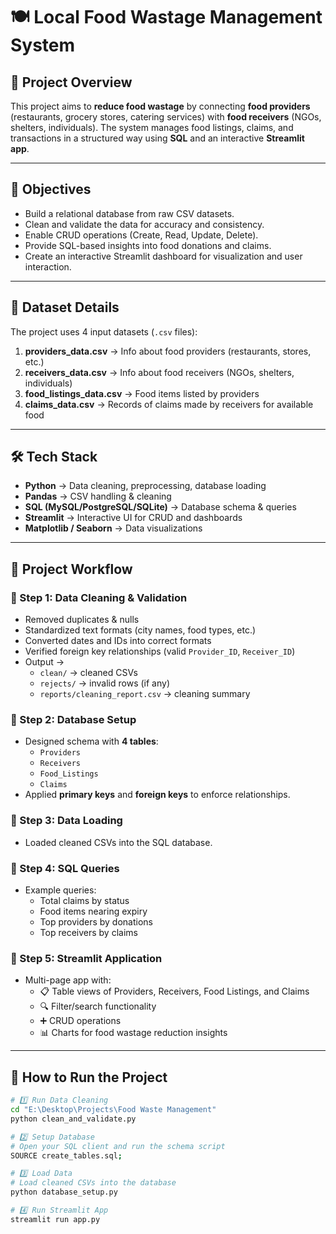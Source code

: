 # 🍽️ Local Food Wastage Management System  

## 📌 Project Overview  
This project aims to **reduce food wastage** by connecting **food providers** (restaurants, grocery stores, catering services) with **food receivers** (NGOs, shelters, individuals). The system manages food listings, claims, and transactions in a structured way using **SQL** and an interactive **Streamlit app**.  

---

## 🎯 Objectives  
- Build a relational database from raw CSV datasets.  
- Clean and validate the data for accuracy and consistency.  
- Enable CRUD operations (Create, Read, Update, Delete).  
- Provide SQL-based insights into food donations and claims.  
- Create an interactive Streamlit dashboard for visualization and user interaction.  

---

## 📂 Dataset Details  
The project uses 4 input datasets (`.csv` files):  
1. **providers_data.csv** → Info about food providers (restaurants, stores, etc.)  
2. **receivers_data.csv** → Info about food receivers (NGOs, shelters, individuals)  
3. **food_listings_data.csv** → Food items listed by providers  
4. **claims_data.csv** → Records of claims made by receivers for available food  

---

## 🛠️ Tech Stack  
- **Python** → Data cleaning, preprocessing, database loading  
- **Pandas** → CSV handling & cleaning  
- **SQL (MySQL/PostgreSQL/SQLite)** → Database schema & queries  
- **Streamlit** → Interactive UI for CRUD and dashboards  
- **Matplotlib / Seaborn** → Data visualizations  

---

## 📑 Project Workflow  
### 🔹 Step 1: Data Cleaning & Validation  
- Removed duplicates & nulls  
- Standardized text formats (city names, food types, etc.)  
- Converted dates and IDs into correct formats  
- Verified foreign key relationships (valid `Provider_ID`, `Receiver_ID`)  
- Output →  
  - `clean/` → cleaned CSVs  
  - `rejects/` → invalid rows (if any)  
  - `reports/cleaning_report.csv` → cleaning summary  

### 🔹 Step 2: Database Setup  
- Designed schema with **4 tables**:  
  - `Providers`  
  - `Receivers`  
  - `Food_Listings`  
  - `Claims`  
- Applied **primary keys** and **foreign keys** to enforce relationships.  

### 🔹 Step 3: Data Loading  
- Loaded cleaned CSVs into the SQL database.  

### 🔹 Step 4: SQL Queries  
- Example queries:  
  - Total claims by status  
  - Food items nearing expiry  
  - Top providers by donations  
  - Top receivers by claims  

### 🔹 Step 5: Streamlit Application  
- Multi-page app with:  
  - 📋 Table views of Providers, Receivers, Food Listings, and Claims  
  - 🔍 Filter/search functionality  
  - ➕ CRUD operations  
  - 📊 Charts for food wastage reduction insights  

---

## 🚀 How to Run the Project  

```bash
# 1️⃣ Run Data Cleaning
cd "E:\Desktop\Projects\Food Waste Management"
python clean_and_validate.py

# 2️⃣ Setup Database
# Open your SQL client and run the schema script
SOURCE create_tables.sql;

# 3️⃣ Load Data
# Load cleaned CSVs into the database
python database_setup.py

# 4️⃣ Run Streamlit App
streamlit run app.py
